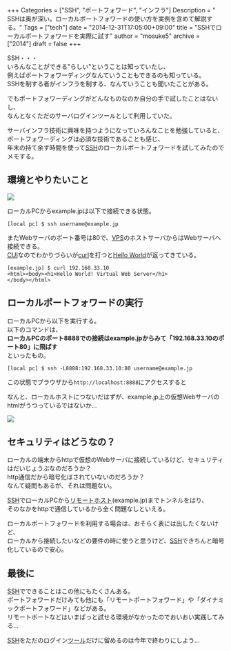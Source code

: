 +++
Categories = ["SSH", "ポートフォワード", "インフラ"]
Description = " SSHは奥が深い。ローカルポートフォワードの使い方を実例を含めて解説する。"
Tags = ["tech"]
date = "2014-12-31T17:05:00+09:00"
title = "SSHでローカルポートフォワードを実際に試す"
author = "mosuke5"
archive = ["2014"]
draft = false
+++

<body>
<p>SSH・・・<br>
いろんなことができる"らしい"ということは知っていたし、<br>
例えばポートフォワーディングなんていうこともできるのも知っている。<br>
SSHを制する者がインフラを制する、なんていうことも聞いたことがある。</p>

<p>でもポートフォワーディングがどんなものなのか自分の手で試したことはないし、<br>
なんとなくただのサーバログインツールとして利用していた。</p>

<p>サーバインフラ技術に興味を持つようになっていろんなことを勉強していると、<br>
ポートフォワーディングは必須な技術であることも感じ、<br>
年末の持て余す時間を使って<a class="keyword" href="http://d.hatena.ne.jp/keyword/SSH">SSH</a>のローカルポートフォワードを試してみたのでメモする。</p>
<!--more-->

<h2>環境とやりたいこと</h2>

<p><span itemscope itemtype="http://schema.org/Photograph"><img src="/image/20141231162958.png"></span></p>


<p>ローカルPCからexample.jpは以下で接続できる状態。</p>

```
[local pc] $ ssh username@example.jp 
```


<p>またWebサーバのポート番号は80で、<a class="keyword" href="http://d.hatena.ne.jp/keyword/VPS">VPS</a>のホストサーバからはWebサーバへ接続できる。<br>
<a class="keyword" href="http://d.hatena.ne.jp/keyword/CUI">CUI</a>なのでわかりづらいが<a class="keyword" href="http://d.hatena.ne.jp/keyword/curl">curl</a>を打つと<a class="keyword" href="http://d.hatena.ne.jp/keyword/Hello%20World">Hello World</a>が返ってきている。</p>

```
[example.jp] $ curl 192.168.33.10
<html><body><h1>Hello World! Virtual Web Server</h1>
</body></html> 
```


<h2>ローカルポートフォワードの実行</h2>

<p>ローカルPCから以下を実行する。<br>
以下のコマンドは、<br>
<b>ローカルPCのポート8888での接続はexample.jpからみて「192.168.33.10のポート80」に飛ばす</b><br>
といったもの。</p>

```
[local pc] $ ssh -L8888:192.168.33.10:80 username@example.jp 
```


<p>この状態でブラウザから<code>http://localhost:8888</code>にアクセスすると<br>

<p>なんと、ローカルホストにつないだはずが、example.jp上の仮想Webサーバのhtmlがうつっているではないか…</p>

<p><span itemscope itemtype="http://schema.org/Photograph"><img src="/image/20141231163932.png"></span></p>


<h2>セキュリティはどうなの？</h2>

<p>ローカルの端末からhttpで仮想のWebサーバに接続しているけど、セキュリティはだいじょうぶなのだろうか？<br>
http通信だから暗号化はされていないのだろうか？<br>
なんて疑問もあるが、それは問題ない。</p>

<p><a class="keyword" href="http://d.hatena.ne.jp/keyword/SSH">SSH</a>でローカルPCから<a class="keyword" href="http://d.hatena.ne.jp/keyword/%A5%EA%A5%E2%A1%BC%A5%C8%A5%DB%A5%B9%A5%C8">リモートホスト</a>(example.jp)までトンネルをはり、<br>
そのなかをhttpで通信しているから全く問題なしといえる。</p>

<p>ローカルポートフォワードを利用する場合は、おそらく表には出したくないけど、<br>
ローカルから接続したいなどの要件の時に使うと思うけど、<a class="keyword" href="http://d.hatena.ne.jp/keyword/SSH">SSH</a>できちんと暗号化しているので安心。</p>

<h2>最後に</h2>

<p><a class="keyword" href="http://d.hatena.ne.jp/keyword/SSH">SSH</a>でできることはこの他にもたくさんある。<br>
ポートフォワードだけみても他にも「リモートポートフォワード」や「ダイナミックポートフォワード」などがある。<br>
リモートポートなどはいまぱっと試せる環境がなかったのでおいおい実践してみる…</p>

<p><a class="keyword" href="http://d.hatena.ne.jp/keyword/SSH">SSH</a>をただのログイン<a class="keyword" href="http://d.hatena.ne.jp/keyword/%A5%C4%A1%BC%A5%EB">ツール</a>だけに留めるのは今年で終わりにしよう…</p>
</body>
